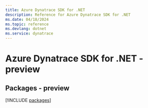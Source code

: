 ```yaml
---
title: Azure Dynatrace SDK for .NET
description: Reference for Azure Dynatrace SDK for .NET
ms.date: 04/18/2024
ms.topic: reference
ms.devlang: dotnet
ms.service: dynatrace
---
```

# Azure Dynatrace SDK for .NET - preview
## Packages - preview
[!INCLUDE [packages](dynatrace-index.md)]